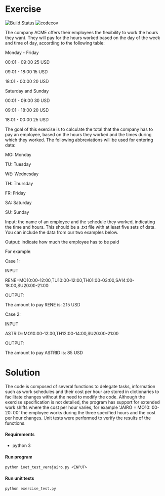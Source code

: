 # Exercise

[![Build Status](https://travis-ci.org/jairovera17/ioet-exercise.svg?branch=master)](https://travis-ci.org/jairovera17/ioet-exercise) [![codecov](https://codecov.io/gh/jairovera17/ioet-exercise/branch/master/graph/badge.svg)](https://codecov.io/gh/jairovera17/ioet-exercise)



The company ACME offers their employees the flexibility to work the hours they want. They will pay for the hours worked based on the day of the week and time of day, according to the following table:

Monday - Friday

00:01 - 09:00 25 USD

09:01 - 18:00 15 USD

18:01 - 00:00 20 USD

Saturday and Sunday

00:01 - 09:00 30 USD

09:01 - 18:00 20 USD

18:01 - 00:00 25 USD

The goal of this exercise is to calculate the total that the company has to pay an employee, based on the hours they worked and the times during which they worked. The following abbreviations will be used for entering data:

MO: Monday

TU: Tuesday

WE: Wednesday

TH: Thursday

FR: Friday

SA: Saturday

SU: Sunday

Input: the name of an employee and the schedule they worked, indicating the time and hours. This should be a .txt file with at least five sets of data. You can include the data from our two examples below.

Output: indicate how much the employee has to be paid

For example:

Case 1:

INPUT

RENE=MO10:00-12:00,TU10:00-12:00,TH01:00-03:00,SA14:00-18:00,SU20:00-21:00

OUTPUT:

The amount to pay RENE is: 215 USD

Case 2:

INPUT

ASTRID=MO10:00-12:00,TH12:00-14:00,SU20:00-21:00

OUTPUT:

The amount to pay ASTRID is: 85 USD

# Solution

The code is composed of several functions to delegate tasks, information such as work schedules and their cost per hour are stored in dictionaries to facilitate changes without the need to modify the code. Although the exercise specification is not detailed, the program has support for extended work shifts where the cost per hour varies, for example 'JAIRO = MO10: 00-20: 00' the employee works during the three specified hours and the cost per hour changes. Unit tests were performed to verify the results of the functions.


#### Requirements
- python 3



#### Run program
```console
python ioet_test_verajairo.py <INPUT>
```

#### Run unit tests
```console
python exercise_test.py
```


